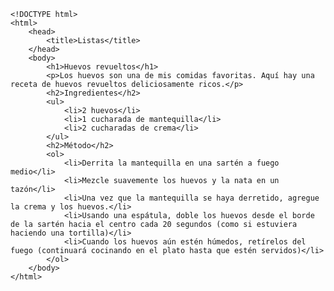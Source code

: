 <code>
&lt;!DOCTYPE html&gt;
&lt;html&gt;
    &lt;head&gt;
        &lt;title&gt;Listas&lt;/title&gt;
    &lt;/head&gt;
    &lt;body&gt;
        &lt;h1&gt;Huevos revueltos&lt;/h1&gt;
        &lt;p&gt;Los huevos son una de mis comidas favoritas. Aquí hay una receta de huevos revueltos deliciosamente ricos.&lt;/p&gt;
        &lt;h2&gt;Ingredientes&lt;/h2&gt;
        &lt;ul&gt;
            &lt;li&gt;2 huevos&lt;/li&gt;
            &lt;li&gt;1 cucharada de mantequilla&lt;/li&gt;
            &lt;li&gt;2 cucharadas de crema&lt;/li&gt;
        &lt;/ul&gt;
        &lt;h2&gt;Método&lt;/h2&gt;
        &lt;ol&gt;
            &lt;li&gt;Derrita la mantequilla en una sartén a fuego medio&lt;/li&gt;
            &lt;li&gt;Mezcle suavemente los huevos y la nata en un tazón&lt;/li&gt;
            &lt;li&gt;Una vez que la mantequilla se haya derretido, agregue la crema y los huevos.&lt;/li&gt;
            &lt;li&gt;Usando una espátula, doble los huevos desde el borde de la sartén hacia el centro cada 20 segundos (como si estuviera haciendo una tortilla)&lt;/li&gt;
            &lt;li&gt;Cuando los huevos aún estén húmedos, retírelos del fuego (continuará cocinando en el plato hasta que estén servidos)&lt;/li&gt;
        &lt;/ol&gt;
    &lt;/body&gt;
&lt;/html&gt;
</code>